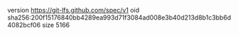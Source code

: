 version https://git-lfs.github.com/spec/v1
oid sha256:200f15176840bb4289ea993d71f3084ad008e3b40d213d8b1c3bb6d4082bcf06
size 5166
